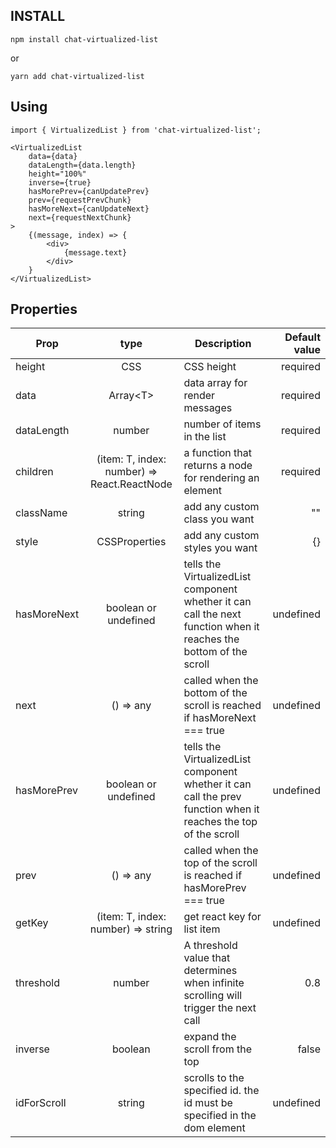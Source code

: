 ## **INSTALL**

```
npm install chat-virtualized-list
```

or

```
yarn add chat-virtualized-list
```


## **Using**

```
import { VirtualizedList } from 'chat-virtualized-list';

<VirtualizedList
    data={data}
    dataLength={data.length}
    height="100%"
    inverse={true}
    hasMorePrev={canUpdatePrev}
    prev={requestPrevChunk}
    hasMoreNext={canUpdateNext}
    next={requestNextChunk}
>
    {(message, index) => {
        <div>
            {message.text}
        </div>
    }
</VirtualizedList>
```


## **Properties**

| Prop        |                    type                     | Description                                                                                                        | Default value |
|-------------|:-------------------------------------------:|--------------------------------------------------------------------------------------------------------------------|--------------:|
| height      |                     CSS                     | CSS height                                                                                                         |      required |
| data        |                 Array\<T\>                  | data array for render messages                                                                                     |      required |
| dataLength  |                   number                    | number of items in the list                                                                                        |      required |
| children    | (item: T, index: number) => React.ReactNode | a function that returns a node for rendering an element                                                            |      required |
| className   |                   string                    | add any custom class you want                                                                                      |            "" |
| style       |                CSSProperties                | add any custom styles you want                                                                                     |            {} |
| hasMoreNext |            boolean or undefined             | tells the VirtualizedList component whether it can call the next function when it reaches the bottom of the scroll |     undefined |
|next|() => any| called when the bottom of the scroll is reached if hasMoreNext === true                                            |     undefined |
| hasMorePrev |            boolean or undefined             | tells the VirtualizedList component whether it can call the prev function when it reaches the top of the scroll    |     undefined |
|prev|() => any| called when the top of the scroll is reached if hasMorePrev === true                                               |     undefined |
|getKey|(item: T, index: number) => string| get react key for list item                                                                                        |     undefined |
|threshold|number|A threshold value that determines when infinite scrolling will trigger the next call|           0.8 |
|inverse|boolean|expand the scroll from the top|         false |
|idForScroll|string|scrolls to the specified id. the id must be specified in the dom element|     undefined |






